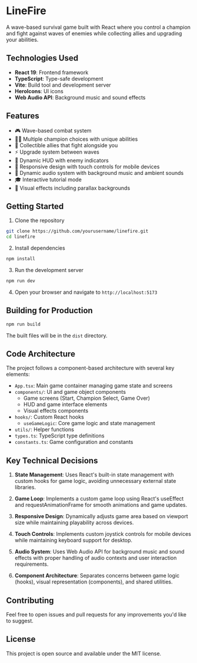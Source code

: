 # LineFire

A wave-based survival game built with React where you control a champion and fight against waves of enemies while collecting allies and upgrading your abilities.

## Technologies Used

- **React 19**: Frontend framework
- **TypeScript**: Type-safe development
- **Vite**: Build tool and development server
- **HeroIcons**: UI icons
- **Web Audio API**: Background music and sound effects

## Features

- 🎮 Wave-based combat system
- 🦸‍♂️ Multiple champion choices with unique abilities
- 🤝 Collectible allies that fight alongside you
- ⚡ Upgrade system between waves
- 🎯 Dynamic HUD with enemy indicators
- 📱 Responsive design with touch controls for mobile devices
- 🎵 Dynamic audio system with background music and ambient sounds
- 🎓 Interactive tutorial mode
- 🌊 Visual effects including parallax backgrounds

## Getting Started

1. Clone the repository
```bash
git clone https://github.com/yourusername/linefire.git
cd linefire
```

2. Install dependencies
```bash
npm install
```

3. Run the development server
```bash
npm run dev
```

4. Open your browser and navigate to `http://localhost:5173`

## Building for Production

```bash
npm run build
```

The built files will be in the `dist` directory.

## Code Architecture

The project follows a component-based architecture with several key elements:

- `App.tsx`: Main game container managing game state and screens
- `components/`: UI and game object components
  - Game screens (Start, Champion Select, Game Over)
  - HUD and game interface elements
  - Visual effects components
- `hooks/`: Custom React hooks
  - `useGameLogic`: Core game logic and state management
- `utils/`: Helper functions
- `types.ts`: TypeScript type definitions
- `constants.ts`: Game configuration and constants

## Key Technical Decisions

1. **State Management**: Uses React's built-in state management with custom hooks for game logic, avoiding unnecessary external state libraries.

2. **Game Loop**: Implements a custom game loop using React's useEffect and requestAnimationFrame for smooth animations and game updates.

3. **Responsive Design**: Dynamically adjusts game area based on viewport size while maintaining playability across devices.

4. **Touch Controls**: Implements custom joystick controls for mobile devices while maintaining keyboard support for desktop.

5. **Audio System**: Uses Web Audio API for background music and sound effects with proper handling of audio contexts and user interaction requirements.

6. **Component Architecture**: Separates concerns between game logic (hooks), visual representation (components), and shared utilities.

## Contributing

Feel free to open issues and pull requests for any improvements you'd like to suggest.

## License

This project is open source and available under the MIT license.
